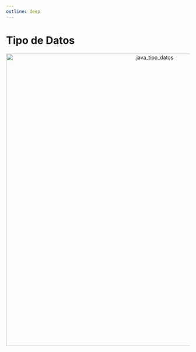 ```yaml
---
outline: deep
---
```


# Tipo de Datos

<p align="center">
  <img src="/java_tipo_datos.png" width="800" alt="java_tipo_datos"/>
</p>

